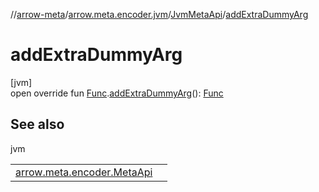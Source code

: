 //[arrow-meta](../../../index.md)/[arrow.meta.encoder.jvm](../index.md)/[JvmMetaApi](index.md)/[addExtraDummyArg](add-extra-dummy-arg.md)

# addExtraDummyArg

[jvm]\
open override fun [Func](../../arrow.meta.ast/-func/index.md).[addExtraDummyArg](add-extra-dummy-arg.md)(): [Func](../../arrow.meta.ast/-func/index.md)

## See also

jvm

| | |
|---|---|
| [arrow.meta.encoder.MetaApi](../../arrow.meta.encoder/-meta-api/add-extra-dummy-arg.md) |  |
